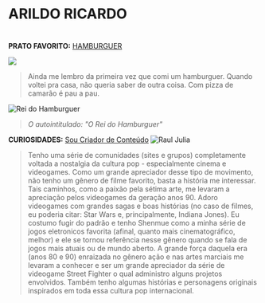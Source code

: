 # ARILDO RICARDO <h1>
**PRATO FAVORITO:** [HAMBURGUER](https://www.tudogostoso.com.br/receita/187825-hamburguer-caseiro.html)
        
![](https://i.pinimg.com/originals/4e/c5/ae/4ec5ae587020a128edaf6d5491ae61d5.gif)
>Ainda me lembro da primeira vez que comi um hamburguer. Quando voltei pra casa, não queria saber de outra coisa. Com pizza de camarão é pau a pau.

![Rei do Hamburguer](https://c.tenor.com/OtCg9d-26U0AAAAC/burger-king-dab.gif)
>_O autointitulado: "O Rei do Hamburguer"_


**CURIOSIDADES:** [Sou Criador de Conteúdo](https://linktr.ee/mestreryu)
![Raul Julia](https://static3.srcdn.com/wordpress/wp-content/uploads/2021/05/Raul-Julia-M-Bison-Street-Fighter.jpg)
>Tenho uma série de comunidades (sites e grupos) completamente voltada a nostalgia da cultura pop - especialmente cinema e videogames. Como um grande apreciador desse tipo de movimento, não tenho um gênero de filme favorito, basta a história me interessar. Tais caminhos, como a paixão pela sétima arte, me levaram a apreciação pelos videogames da geração anos 90. Adoro videogames com grandes sagas e boas histórias (no caso de filmes, eu poderia citar: Star Wars e, principalmente, Indiana Jones). Eu costumo fugir do padrão e tenho Shenmue como a minha série de jogos eletronicos favorita (afinal, quanto mais cinematográfico, melhor) e ele se tornou referência nesse gênero quando se fala de jogos mais atuais ou de mundo aberto. A grande força daquela era (anos 80 e 90) enraizada no gênero ação e nas artes marciais me levaram a conhecer e ser um grande apreciador da série de videogame Street Fighter o qual administro alguns projetos envolvidos. Também tenho algumas histórias e personagens originais inspirados em toda essa cultura pop internacional. 
